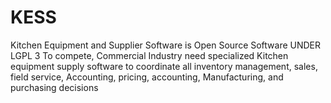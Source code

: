 # KESS
Kitchen Equipment and Supplier Software is Open Source Software UNDER LGPL 3
To compete, Commercial Industry need specialized Kitchen equipment supply software to coordinate all inventory management, sales, field service, Accounting, pricing, accounting, Manufacturing, and purchasing decisions

